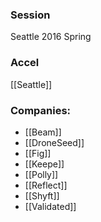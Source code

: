 
### Session
Seattle 2016 Spring

### Accel
[[Seattle]]

### Companies:
- [[Beam]]
- [[DroneSeed]]
- [[Fig]]
- [[Keepe]]
- [[Polly]]
- [[Reflect]]
- [[Shyft]]
- [[Validated]]


